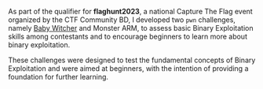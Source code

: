 As part of the qualifier for **flaghunt2023**, a national Capture The Flag event organized by the CTF Community BD, I developed two `pwn` challenges, namely [Baby Witcher](https://github.com/peace-ranger/CTF-WriteUps/tree/main/2023/flaghunt2023/Qualifier/Baby%20Witcher) and Monster ARM, to assess basic Binary Exploitation skills among contestants and to encourage beginners to learn more about binary exploitation. 

These challenges were designed to test the fundamental concepts of Binary Exploitation and were aimed at beginners, with the intention of providing a foundation for further learning.

